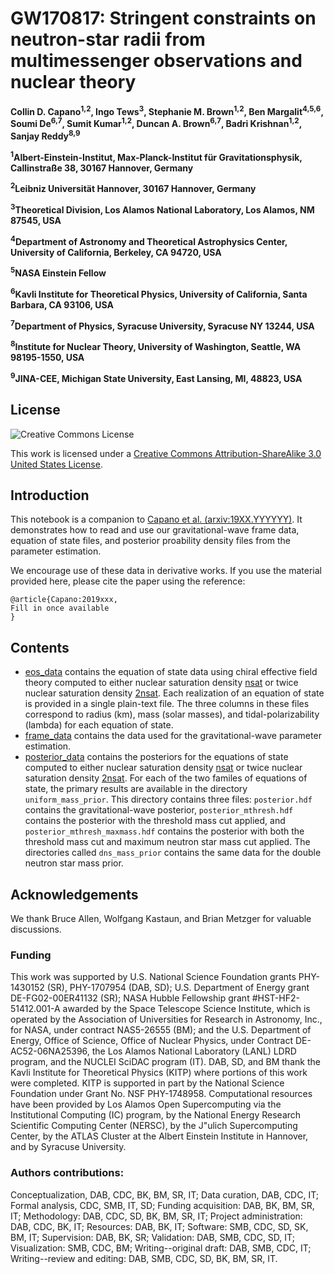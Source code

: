 # GW170817: Stringent constraints on neutron-star radii from multimessenger observations and nuclear theory

**Collin D. Capano<sup>1,2</sup>, Ingo Tews<sup>3</sup>, Stephanie M. Brown<sup>1,2</sup>, Ben Margalit<sup>4,5,6</sup>, Soumi De<sup>6,7</sup>, Sumit Kumar<sup>1,2</sup>, Duncan A. Brown<sup>6,7</sup>, Badri Krishnan<sup>1,2</sup>, Sanjay Reddy<sup>8,9</sup>**

**<sup>1</sup>Albert-Einstein-Institut, Max-Planck-Institut für Gravitationsphysik, Callinstraße 38, 30167 Hannover, Germany**

**<sup>2</sup>Leibniz Universität Hannover, 30167 Hannover, Germany**

**<sup>3</sup>Theoretical Division, Los Alamos National Laboratory, Los Alamos, NM 87545, USA**

**<sup>4</sup>Department of Astronomy and Theoretical Astrophysics Center, University of California, Berkeley, CA 94720, USA**

**<sup>5</sup>NASA Einstein Fellow**

**<sup>6</sup>Kavli Institute for Theoretical Physics, University of California, Santa Barbara, CA 93106, USA**

**<sup>7</sup>Department of Physics, Syracuse University, Syracuse NY 13244, USA**

**<sup>8</sup>Institute for Nuclear Theory, University of Washington, Seattle, WA 98195-1550, USA**

**<sup>9</sup>JINA-CEE, Michigan State University, East Lansing, MI, 48823, USA**

## License

![Creative Commons License](https://i.creativecommons.org/l/by-sa/3.0/us/88x31.png "Creative Commons License")

This work is licensed under a [Creative Commons Attribution-ShareAlike 3.0 United States License](http://creativecommons.org/licenses/by-sa/3.0/us/).

## Introduction

This notebook is a companion to [Capano et al. (arxiv:19XX.YYYYYY)](https://arxiv.org/abs/19XX.YYYYYY). It demonstrates how to read and use our gravitational-wave frame data, equation of state files, and posterior proability density files from the parameter estimation.

We encourage use of these data in derivative works. If you use the material provided here, please cite the paper using the reference:
```
@article{Capano:2019xxx,
Fill in once available
}
```

## Contents

 * [eos_data](https://github.com/sugwg/gw170817-eft-eos/tree/master/eos_data) contains the equation of state data using chiral effective field theory computed to either nuclear saturation density [nsat](https://github.com/sugwg/gw170817-eft-eos/tree/master/eos_data/nsat) or twice nuclear saturation density [2nsat](https://github.com/sugwg/gw170817-eft-eos/tree/master/eos_data/2nsat). Each realization of an equation of state is provided in a single plain-text file. The three columns in these files correspond to radius (km), mass (solar masses), and tidal-polarizability (lambda) for each equation of state.
 * [frame_data](https://github.com/sugwg/gw170817-eft-eos/tree/master/frame_data) contains the data used for the gravitational-wave parameter estimation.
 * [posterior_data](https://github.com/sugwg/gw170817-eft-eos/tree/master/posterior_data) contains the posteriors for the equations of state computed to either nuclear saturation density [nsat](https://github.com/sugwg/gw170817-eft-eos/tree/master/posterior_data/nsat) or twice nuclear saturation density [2nsat](https://github.com/sugwg/gw170817-eft-eos/tree/master/posterior_data/2nsat). For each of the two familes of equations of state, the primary results are available in the directory `uniform_mass_prior`. This directory contains three files: `posterior.hdf` contains the gravitational-wave posterior, `posterior_mthresh.hdf` contains the posterior with the threshold mass cut applied, and `posterior_mthresh_maxmass.hdf` contains the posterior with both the threshold mass cut and maximum neutron star mass cut applied. The directories called `dns_mass_prior` contains the same data for the double neutron star mass prior.


## Acknowledgements

We thank Bruce Allen, Wolfgang Kastaun, and Brian Metzger for valuable discussions.

### Funding

This work was supported by U.S. National Science Foundation grants
PHY-1430152 (SR),
PHY-1707954 (DAB, SD);
U.S. Department of Energy grant DE-FG02-00ER41132 (SR);
NASA Hubble Fellowship grant \#HST-HF2-51412.001-A awarded by the Space Telescope Science Institute, which is operated by the Association of Universities for Research in Astronomy, Inc., for NASA, under contract NAS5-26555 (BM); and the U.S. Department of Energy, Office of Science, Office of Nuclear Physics, under Contract DE-AC52-06NA25396, the Los Alamos National Laboratory (LANL) LDRD program, and the NUCLEI SciDAC program (IT). 
DAB, SD, and BM thank the Kavli Institute for Theoretical Physics (KITP) where portions of this work were completed. KITP is supported in part by the National Science Foundation under Grant No. NSF PHY-1748958. 
Computational resources have been provided by Los Alamos Open Supercomputing via the Institutional Computing (IC) program, by the National Energy Research Scientific Computing Center (NERSC), by the J\"ulich Supercomputing Center, by the ATLAS Cluster at the Albert Einstein Institute in Hannover, and by Syracuse University. 

### Authors contributions:
Conceptualization, DAB, CDC, BK, BM, SR, IT;
Data curation, DAB, CDC, IT;
Formal analysis, CDC, SMB, IT, SD;
Funding acquisition: DAB, BK, BM, SR, IT;
Methodology: DAB, CDC, SD, BK, BM, SR, IT;
Project administration: DAB, CDC, BK, IT;
Resources: DAB, BK, IT;
Software: SMB, CDC, SD, SK, BM, IT;
Supervision: DAB, BK, SR;
Validation: DAB, SMB, CDC, SD, IT;
Visualization: SMB, CDC, BM;
Writing--original draft: DAB, SMB, CDC, IT;
Writing--review and editing: DAB, SMB, CDC, SD, BK, BM, SR, IT.
